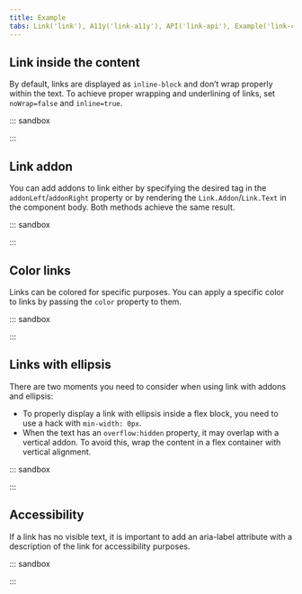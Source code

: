 ```yaml
---
title: Example
tabs: Link('link'), A11y('link-a11y'), API('link-api'), Example('link-code'), Changelog('link-changelog')
---
```


## Link inside the content

By default, links are displayed as `inline-block` and don’t wrap properly within the text. To achieve proper wrapping and underlining of links, set `noWrap=false` and `inline=true`.

::: sandbox

<script lang="tsx">
import React from 'react';
import FormatText from '@semcore/ui/format-text';
import Link from '@semcore/ui/link';
import EditM from '@semcore/ui/icon/Edit/m';

class Demo extends React.PureComponent {
  render() {
    return (
      <FormatText>
        <p>
          Lorem ipsum dolor sit amet, adipisicing elit. Ab aperiam aut autem beatae, consequuntur
          debitis doloremque facilis fuga illum inventore ipsa iure magni maxime molestias omnis
          reprehenderit, voluptas voluptatem voluptates{' '}
          <Link href='#' inline noWrap={false}>
            <Link.Addon>
              <EditM />
            </Link.Addon>
            <Link.Text>consectetur corporis cupiditate</Link.Text>
          </Link>
          .
        </p>
        <p>
          Atque beatae commodi culpa dicta nam odit rerum{' '}
          <Link href='#' inline noWrap={false}>
            suscipit temporibus! Accusamus accusantium assumenda beatae dignissimos eius id nam{' '}
          </Link>{' '}
          quae repellendus temporibus voluptatibus. Ad cum error excepturi, ipsum necessitatibus
          officiis temporibus.
        </p>
        <p>
          Commodi consequuntur dolorum id maiores maxime, natus nesciunt nihil odit sapiente sequi!
          Blanditiis dicta ea, eum excepturi explicabo hic id, incidunt ipsum itaque molestias neque
          officia placeat rerum sint, veritatis.
        </p>
        <p>
          Distinctio doloremque eaque eos fugiat incidunt iure magni officia praesentium quidem{' '}
          <Link href='#' inline noWrap={false}>
            repudiandae tempora, voluptate, voluptatem voluptatibus!
          </Link>{' '}
          Enim exercitationem id labore sunt totam velit. Ab animi provident quo quos tenetur
          voluptatem.
        </p>
      </FormatText>
    );
  }
}


</script>

:::

## Link addon

You can add addons to link either by specifying the desired tag in the `addonLeft`/`addonRight` property or by rendering the `Link.Addon`/`Link.Text` in the component body. Both methods achieve the same result.

::: sandbox

<script lang="tsx">
import React from 'react';
import Link from '@semcore/ui/link';
import CheckM from '@semcore/ui/icon/Check/m';
import ChevronRightM from '@semcore/ui/icon/ChevronRight/m';

const Demo = () => {
  return (
    <>
      <Link ml={4} href='#' size={300}>
        <Link.Addon>
          <CheckM />
        </Link.Addon>
        <Link.Text>Link</Link.Text>
        <Link.Addon>
          <ChevronRightM />
        </Link.Addon>
      </Link>
    </>
  );
}
</script>

:::

## Color links

Links can be colored for specific purposes. You can apply a specific color to links by passing the `color` property to them.

::: sandbox

<script lang="tsx">
import React from 'react';
import Link from '@semcore/ui/link';

class Demo extends React.PureComponent {
  render() {
    return (
      <div>
        <Link color='red-500' href='#' size={300}>
          Warning link
        </Link>
        <br />
        <br />
        <Link color='green-500' href='#' size={300}>
          Success link
        </Link>
      </div>
    );
  }
}


</script>

:::

## Links with ellipsis

There are two moments you need to consider when using link with addons and ellipsis:

- To properly display a link with ellipsis inside a flex block, you need to use a hack with `min-width: 0px`.
- When the text has an `overflow:hidden` property, it may overlap with a vertical addon. To avoid this, wrap the content in a flex container with vertical alignment.

::: sandbox

<script lang="tsx">
import React from 'react';
import { Flex } from '@semcore/ui/flex-box';
import { Text } from '@semcore/ui/typography';
import Divider from '@semcore/ui/divider';
import Link from '@semcore/ui/link';
import EditM from '@semcore/ui/icon/Edit/m';

class Demo extends React.PureComponent {
  render() {
    return (
      <Flex>
        <Text flex='0 0 auto'>Sep 3</Text>
        <Divider mx={4} orientation='vertical' />
        <Link w='100%' wMin={0} href='#'>
          <Flex alignItems='center'>
            <Link.Text w='100%' inline noWrap>
              <Text w='100%' inline noWrap>
                Lorem ipsum dolor sit amet, consectetur adipisicing elit. Atque iusto, sed!
                Asperiores, consectetur deserunt et ipsam omnis quae repellendus velit veniam.
                Asperiores dicta dolor ducimus enim fugit laborum minima reprehenderit?
              </Text>
            </Link.Text>
            <Link.Addon>
              <EditM />
            </Link.Addon>
          </Flex>
        </Link>
      </Flex>
    );
  }
}


</script>

:::

## Accessibility

If a link has no visible text, it is important to add an aria-label attribute with a description of the link for accessibility purposes.

::: sandbox

<script lang="tsx">
import React from 'react';
import Link from '@semcore/ui/link';
import HomeM from '@semcore/ui/icon/Home/m';
import ArrowRightM from '@semcore/ui/icon/ArrowRight/m';

const Demo = () => {
  return (
    <>
      <Link addonLeft={HomeM} aria-label='home page' href='#' />
      <Link ml={2} aria-label='go to the next page' href='#'>
        <Link.Addon>
          <ArrowRightM />
        </Link.Addon>
      </Link>
    </>
  );
}
</script>

:::
